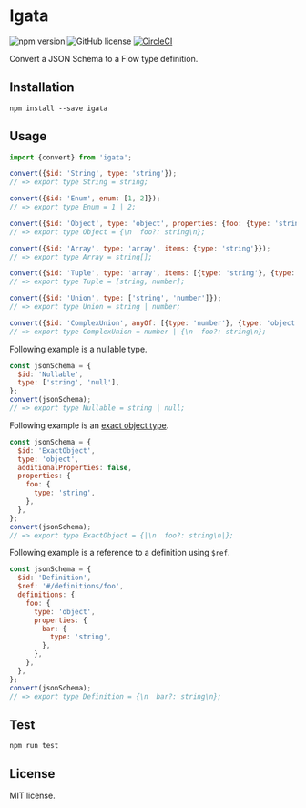 # Igata

![npm version](https://img.shields.io/npm/v/igata.svg?style=flat)
![GitHub license](https://img.shields.io/badge/license-MIT-blue.svg)
[![CircleCI](https://circleci.com/gh/sakai-akinobu/igata.svg?style=svg)](https://circleci.com/gh/sakai-akinobu/igata)

Convert a JSON Schema to a Flow type definition.

## Installation

```
npm install --save igata
```

## Usage

```javascript
import {convert} from 'igata';

convert({$id: 'String', type: 'string'});
// => export type String = string;

convert({$id: 'Enum', enum: [1, 2]});
// => export type Enum = 1 | 2;

convert({$id: 'Object', type: 'object', properties: {foo: {type: 'string'}}});
// => export type Object = {\n  foo?: string\n};

convert({$id: 'Array', type: 'array', items: {type: 'string'}});
// => export type Array = string[];

convert({$id: 'Tuple', type: 'array', items: [{type: 'string'}, {type: 'number'}]});
// => export type Tuple = [string, number];

convert({$id: 'Union', type: ['string', 'number']});
// => export type Union = string | number;

convert({$id: 'ComplexUnion', anyOf: [{type: 'number'}, {type: 'object', properties: {foo: {type: 'string'}}}]});
// => export type ComplexUnion = number | {\n  foo?: string\n};
```

Following example is a nullable type.

```javascript
const jsonSchema = {
  $id: 'Nullable',
  type: ['string', 'null'],
};
convert(jsonSchema);
// => export type Nullable = string | null;
```

Following example is an [exact object type](https://flow.org/en/docs/types/objects/#toc-exact-object-types).

```javascript
const jsonSchema = {
  $id: 'ExactObject',
  type: 'object',
  additionalProperties: false,
  properties: {
    foo: {
      type: 'string',
    },
  },
};
convert(jsonSchema);
// => export type ExactObject = {|\n  foo?: string\n|};
```

Following example is a reference to a definition using `$ref`.

```javascript
const jsonSchema = {
  $id: 'Definition',
  $ref: '#/definitions/foo',
  definitions: {
    foo: {
      type: 'object',
      properties: {
        bar: {
          type: 'string',
        },
      },
    },
  },
};
convert(jsonSchema);
// => export type Definition = {\n  bar?: string\n};
```

## Test

```
npm run test
```

## License

MIT license.
